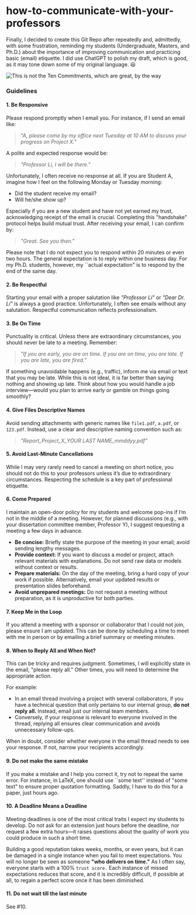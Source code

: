 # how-to-communicate-with-your-professors

Finally, I decided to create this Git Repo after repeatedly and, admittedly, with some frustration, reminding my students (Undergraduate, Masters, and Ph.D.) about the importance of improving communication and practicing basic (email) etiquette. I did use ChatGPT to polish my draft, which is good, as it may tone down some of my original language. 😃

![This is not the Ten Commitments, which are great, by the way](https://americanhumanistcenterforeducation.org/wp-content/uploads/2020/07/10C-English-lo.jpg)

### Guidelines

#### 1. **Be Responsive**
Please respond promptly when I email you. For instance, if I send an email like:  
> _"A, please come by my office next Tuesday at 10 AM to discuss your progress on Project X."_  

A polite and expected response would be:  
> _"Professor Li, I will be there."_  

Unfortunately, I often receive no response at all. If you are Student A, imagine how I feel on the following Monday or Tuesday morning:  
- Did the student receive my email?  
- Will he/she show up?  

Especially if you are a new student and have not yet earned my trust, acknowledging receipt of the email is crucial. Completing this "handshake" protocol helps build mutual trust. After receiving your email, I can confirm by:  
> _"Great. See you then."_  

Please note that I do not expect you to respond within 20 minutes or even two hours. The general expectation is to reply within one business day. For my Ph.D. students, however, my ``actual expectation" is to respond by the end of the same day.

#### 2. **Be Respectful**
Starting your email with a proper salutation like _"Professor Li"_ or _"Dear Dr. Li"_ is always a good practice. Unfortunately, I often see emails without any salutation. Respectful communication reflects professionalism.

#### 3. **Be On Time**
Punctuality is critical. Unless there are extraordinary circumstances, you should never be late to a meeting. Remember:  
> _"If you are early, you are on time. If you are on time, you are late. If you are late, you are fired."_  

If something unavoidable happens (e.g., traffic), inform me via email or text that you may be late. While this is not ideal, it is far better than saying nothing and showing up late. Think about how you would handle a job interview—would you plan to arrive early or gamble on things going smoothly?

#### 4. **Give Files Descriptive Names**
Avoid sending attachments with generic names like `file1.pdf`, `a.pdf`, or `123.pdf`. Instead, use a clear and descriptive naming convention such as:  
> _"Report_Project_X_YOUR LAST NAME_mmddyy.pdf"_  

#### 5. **Avoid Last-Minute Cancellations**
While I may very rarely need to cancel a meeting on short notice, you should not do this to your professors unless it’s due to extraordinary circumstances. Respecting the schedule is a key part of professional etiquette.

#### 6. **Come Prepared**
I maintain an open-door policy for my students and welcome pop-ins if I’m not in the middle of a meeting. However, for planned discussions (e.g., with your dissertation committee member, Professor Y), I suggest requesting a meeting a few days in advance. 

- **Be concise:** Briefly state the purpose of the meeting in your email; avoid sending lengthy messages.  
- **Provide context:** If you want to discuss a model or project, attach relevant materials with explanations. Do not send raw data or models without context or results.  
- **Prepare materials:** On the day of the meeting, bring a hard copy of your work if possible. Alternatively, email your updated results or presentation slides beforehand.  
- **Avoid unprepared meetings:** Do not request a meeting without preparation, as it is unproductive for both parties.

#### 7. **Keep Me in the Loop**
If you attend a meeting with a sponsor or collaborator that I could not join, please ensure I am updated. This can be done by scheduling a time to meet with me in person or by emailing a brief summary or meeting minutes. 

#### 8. **When to Reply All and When Not?**
This can be tricky and requires judgment. Sometimes, I will explicitly state in the email, "please reply all." Other times, you will need to determine the appropriate action. 

For example:  
- In an email thread involving a project with several collaborators, if you have a technical question that only pertains to our internal group, **do not reply all.** Instead, email just our internal team members.  
- Conversely, if your response is relevant to everyone involved in the thread, replying all ensures clear communication and avoids unnecessary follow-ups.

When in doubt, consider whether everyone in the email thread needs to see your response. If not, narrow your recipients accordingly.

#### 9. **Do not make the same mistake**
If you make a mistake and I help you correct it, try not to repeat the same error. For instance, in LaTeX, one should use ``some text'' instead of "some text" to ensure proper quotation formatting. Saddly, I have to do this for a paper,  just hours ago. 

#### 10. **A Deadline Means a Deadline**
Meeting deadlines is one of the most critical traits I expect my students to develop. Do not ask for an extension just hours before the deadline, nor request a few extra hours—it raises questions about the quality of work you could produce in such a short time.

Building a good reputation takes weeks, months, or even years, but it can be damaged in a single instance when you fail to meet expectations. You will no longer be seen as someone **"who delivers on time."** As I often say, everyone starts with a 100% ``trust score.`` Each instance of missed expectations reduces that score, and it is incredibly difficult, if possible at all, to regain a perfect score once it has been diminished.


#### 11. **Do not wait till the last minute**
See #10.
